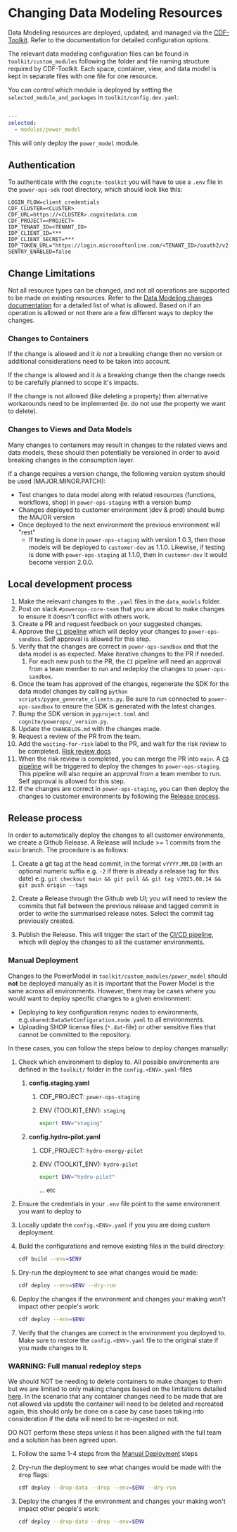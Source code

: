 # Changing Data Modeling Resources

Data Modeling resources are deployed, updated, and managed via the [CDF-Toolkit](https://developer.cognite.com/sdks/toolkit/).
Refer to the documentation for detailed configuration options.

The relevant data modeling configuration files can be found in `toolkit/custom_modules` following the folder
and file naming structure required by CDF-Toolkit. Each space, container, view, and data model is kept in separate
files with one file for one resource.

You can control which module is deployed by setting the `selected_module_and_packages` in
`toolkit/config.dev.yaml`:

```yaml

---
selected:
  - modules/power_model
```

This will only deploy the `power_model` module.

## Authentication

To authenticate with the `cognite-toolkit` you will have to use a `.env` file in the `power-ops-sdk` root directory,
which should look like this:

```dotenv
LOGIN_FLOW=client_credentials
CDF_CLUSTER=<CLUSTER>
CDF_URL=https://<CLUSTER>.cognitedata.com
CDF_PROJECT=<PROJECT>
IDP_TENANT_ID=<TENANT_ID>
IDP_CLIENT_ID=***
IDP_CLIENT_SECRET=***
IDP_TOKEN_URL="https://login.microsoftonline.com/<TENANT_ID>/oauth2/v2.0/token"
SENTRY_ENABLED=false
```

## Change Limitations

Not all resource types can be changed, and not all operations are supported to be made on existing resources. Refer to
the [Data Modeling changes documentation](https://docs.cognite.com/cdf/dm/dm_concepts/dm_containers_views_datamodels/#impact-of-changes-to-views-and-data-models)
for a detailed list of what is allowed. Based on if an operation is allowed or not there are a few different ways to
deploy the changes.

### Changes to Containers

If the change is allowed and it _is not_ a breaking change then no version or additional considerations need to be taken
into account.

If the change is allowed and it _is_ a breaking change then the change needs to be carefully planned to scope it's impacts.

If the change is not allowed (like deleting a property) then alternative workarounds need to be implemented (ie. do not
use the property we want to delete).

### Changes to Views and Data Models

Many changes to containers may result in changes to the related views and data models, these should then potentially be
versioned in order to avoid breaking changes in the consumption layer.

If a change requires a version change, the following version system should be used (MAJOR.MINOR.PATCH):

- Test changes to data model along with related resources (functions, workflows, shop) in `power-ops-staging` with a version bump
- Changes deployed to customer environment (dev & prod) should bump the MAJOR version
- Once deployed to the next environment the previous environment will "rest"
  - If testing is done in `power-ops-staging` with version 1.0.3, then those models will be deployed to `customer-dev`
    as 1.1.0. Likewise, if testing is done with `power-ops-staging` at 1.1.0, then in `customer-dev` it would become version 2.0.0.

## Local development process

1. Make the relevant changes to the `.yaml` files in the `data_models` folder.
2. Post on slack `#powerops-core-team` that you are about to make changes to ensure it doesn't conflict with others work.
3. Create a PR and request feedback on your suggested changes.
4. Approve the [`CI` pipeline](../.github/workflows/toolkit-sandbox.yaml) which will deploy your changes to `power-ops-sandbox`. Self approval is allowed for this step.
5. Verify that the changes are correct in `power-ops-sandbox` and that the data model is as expected. Make iterative changes to the PR if needed.
   1. For each new push to the PR, the `CI` pipeline will need an approval from a team member to run and redeploy the changes to `power-ops-sandbox`.
6. Once the team has approved of the changes, regenerate the SDK for the data model changes by calling `python scripts/pygen_generate_clients.py`. Be sure to run connected to `power-ops-sandbox` to ensure the SDK is generated with the latest changes.
7. Bump the SDK version in `pyproject.toml` and `cognite/powerops/_version.py`.
8. Update the `CHANGELOG.md` with the changes made.
9. Request a review of the PR from the team.
10. Add the `waiting-for-risk` label to the PR, and wait for the risk review to be completed. [Risk review docs](https://docs.infra.cogheim.net/developer-portal/guides/definition-of-done/risk-reviews/)
11. When the risk review is completed, you can merge the PR into `main`. A [`CD` pipeline](../.github/workflows/toolkit-staging.yaml) will be triggered to deploy the changes to `power-ops-staging`. This pipeline will also require an approval from a team member to run. Self approval is allowed for this step.
12. If the changes are correct in `power-ops-staging`, you can then deploy the changes to customer environments by following the [Release process](#release-process).

## Release process

In order to automatically deploy the changes to all customer environments, we create a Github Release.
A Release will include >= 1 commits from the `main` branch. The procedure is as follows:

1. Create a git tag at the head commit, in the format `vYYYY.MM.DD` (with an optional numeric suffix e.g. `-2` if there is already a release tag for this date) e.g. `git checkout main && git pull && git tag v2025.08.14 && git push origin --tags`

2. Create a Release through the Github web UI; you will need to review the commits that fall between the previous release and tagged commit in order to write the summarised release notes. Select the commit tag previously created.

3. Publish the Release. This will trigger the start of the [CI/CD pipeline](.github/workflows/toolkit-release.yaml), which will deploy the changes to all the customer environments.

### Manual Deployment

Changes to the PowerModel in `toolkit/custom_modules/power_model` should **not** be deployed manually as it is important that the Power Model is the same across all environments.
However, there may be cases where you would want to deploy specific changes to a given environment:

- Deploying to key configuration resync nodes to environments, e.g.`shared:DataSetConfiguration.node.yaml` to all environments.
- Uploading SHOP license files (`*.dat`-file) or other sensitive files that cannot be committed to the repository.

In these cases, you can follow the steps below to deploy changes manually:
1. Check which environment to deploy to. All possible environments are defined in the `toolkit/` folder in the `config.<ENV>.yaml`-files

   1. **config.staging.yaml**

      1. CDF_PROJECT: `power-ops-staging`
      2. ENV (TOOLKIT_ENV): `staging`

         ```bash
         export ENV="staging"
         ```

   2. **config.hydro-pilot.yaml**

      1. CDF_PROJECT: `hydro-energy-pilot`
      2. ENV (TOOLKIT_ENV): `hydro-pilot`

         ```bash
         export ENV="hydro-pilot"
         ```

         ... etc

2. Ensure the credentials in your `.env` file point to the same environment you want to deploy to
3. Locally update the `config.<ENV>.yaml` if you you are doing custom deployment.
4. Build the configurations and remove existing files in the build directory:

   ```bash
   cdf build --env=$ENV
   ```

5. Dry-run the deployment to see what changes would be made:

   ```bash
   cdf deploy --env=$ENV --dry-run
   ```

6. Deploy the changes if the environment and changes your making won't impact other people's work:

   ```bash
   cdf deploy --env=$ENV
   ```

7. Verify that the changes are correct in the environment you deployed to. Make sure to restore the `config.<ENV>.yaml` file to the original state if you made changes to it.

### WARNING: Full manual redeploy steps

We should NOT be needing to delete containers to make changes to them but we are limited to only making changes based on
the limitations detailed [here](https://docs.cognite.com/cdf/dm/dm_concepts/dm_containers_views_datamodels/#impact-of-changes-to-views-and-data-models).
In the scenario that any container changes need to be made that are not allowed via update the container will need to be
deleted and recreated again, this should only be done on a case by case bases taking into consideration if the data will
need to be re-ingested or not.

DO NOT perform these steps unless it has been aligned with the full team and a solution has been agreed upon.

1. Follow the same 1-4 steps from the [Manual Deployment](#manual-deployment) steps
2. Dry-run the deployment to see what changes would be made with the `drop` flags:

   ```bash
   cdf deploy --drop-data --drop --env=$ENV --dry-run
   ```

3. Deploy the changes if the environment and changes your making won't impact other people's work:

   ```bash
   cdf deploy --drop-data --drop --env=$ENV
   ```
